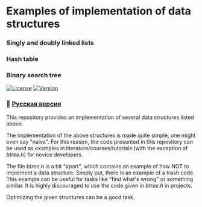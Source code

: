 # Examples of implementation of data structures
### Singly and doubly linked lists
### Hash table
### Binary search tree
[![License](https://img.shields.io/badge/LICENSE-The%20Unlicense-green?style=flat-square)](/LICENSE) [![Version](https://img.shields.io/badge/VERSION-STABLE-green?style=flat-square)](https://github.com/averov90/linked-hash-list-bst/releases)
### :small_orange_diamond: [Русская версия](/README.md)

This repository provides an implementation of several data structures listed above.

The implementation of the above structures is made quite simple, one might even say "naive". For this reason, the code presented in this repository can be used as examples in literature/courses/tutorials (with the exception of *btree.h*) for novice developers.

The file *btree.h* is a bit "apart", which contains an example of how NOT to implement a data structure. Simply put, there is an example of a trash code. This example can be useful for tasks like "find what's wrong" or something similar. It is highly discouraged to use the code given in *btree.h* in projects.

Optimizing the given structures can be a good task.